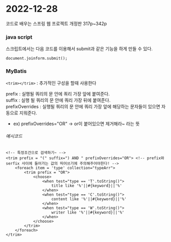 2022-12-28
===========================
코드로 배우는 스프링 웹 프로젝트 개정판
317p~342p


### java script
스크립트에서는 다음 코드를 이용해서 submit과 같은 기능을 하게 만들 수 있다.
```
document.joinform.submit();	
```

### MyBatis

```<trim></trim>``` : 추가적인 구성을 할때 사용한다

prefix : 실행될 쿼리의 <trim> 문 안에 쿼리 가장 앞에 붙여준다.   
suffix : 실행 될 쿼리의 <trim> 문 안에 쿼리 가장 뒤에 붙여준다.   
prefixOverrides : 실행될 쿼리의 <trim> 문 안에 쿼리 가장 앞에 해당하는 문자들이 있으면 자동으로 지워준다.   
- ex) prefixOverrides="OR" -> or이 붙어있으면 제거해라~ 라는 뜻

###### 예시코드
```
<!-- 특정조건으로 검색하기~ -->
<trim prefix = "(" suffix=") AND " prefixOverrides="OR"> <!-- prefix와 serfix 사이에 들어가는 값의 띄어쓰기에 주의해주어야한다! -->
	<foreach item = 'type' collection="typeArr">
		<trim prefix = "OR">
			<choose>
				<when test="type == 'T'.toString()">
					title like '%'||#{keyword}||'%'
				</when>
				<when test="type == 'C'.toString()">
					content like '%'||#{keyword}||'%'
				</when>
				<when test="type == 'W'.toString()">
					writer like '%'||#{keyword}||'%'
				</when>
			</choose>
		</trim>
	</foreach>
</trim>
```